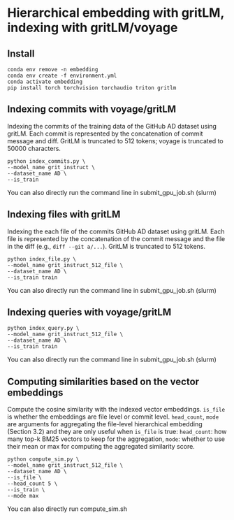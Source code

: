 # Hierarchical embedding with gritLM, indexing with gritLM/voyage

## Install

```
conda env remove -n embedding
conda env create -f environment.yml
conda activate embedding
pip install torch torchvision torchaudio triton gritlm
```

## Indexing commits with voyage/gritLM

Indexing the commits of the training data of the GitHub AD dataset using gritLM. Each commit is represented by the concatenation of commit message and diff. GritLM is truncated to 512 tokens; voyage is truncated to 50000 characters. 

```
python index_commits.py \
--model_name grit_instruct \
--dataset_name AD \
--is_train
```
You can also directly run the command line in submit_gpu_job.sh (slurm)

## Indexing files with gritLM

Indexing the each file of the commits GitHub AD dataset using gritLM. Each file is represented by the concatenation of the commit message and the file in the diff (e.g., `diff --git a/...`). GritLM is truncated to 512 tokens. 

```
python index_file.py \
--model_name grit_instruct_512_file \
--dataset_name AD \
--is_train train
```
You can also directly run the command line in submit_gpu_job.sh (slurm)

## Indexing queries with voyage/gritLM

```
python index_query.py \
--model_name grit_instruct_512_file \
--dataset_name AD \
--is_train train
```
You can also directly run the command line in submit_gpu_job.sh (slurm)


## Computing similarities based on the vector embeddings

Compute the cosine similarity with the indexed vector embeddings. `is_file` is whether the embeddings are file level or commit level. `head_count`, `mode` are arguments for aggregating the file-level hierarchical embedding (Section 3.2) and they are only useful when `is_file` is true: `head_count`: how many top-k BM25 vectors to keep for the aggregation, `mode`: whether to use their mean or max for computing the aggregated similarity score.

```
python compute_sim.py \
--model_name grit_instruct_512_file \
--dataset_name AD \
--is_file \
--head_count 5 \
--is_train \
--mode max 
```
You can also directly run compute_sim.sh

